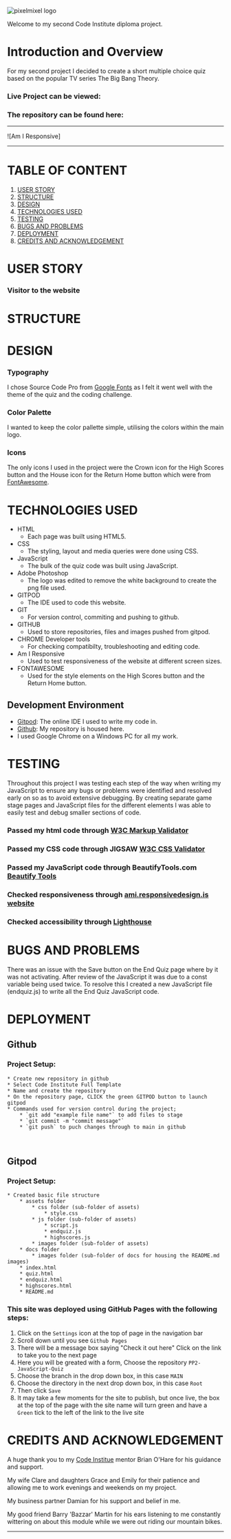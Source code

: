 ![pixelmixel logo](docs/images/pixelmixel.png "Pixel Mixel Logo")

Welcome to my second Code Institute diploma project.

# Introduction and Overview
For my second project I decided to create a short multiple choice quiz based on the popular TV series The Big Bang Theory.

### **Live Project can be viewed:**

### **The repository can be found here:**

---

![Am I Responsive]

---

# TABLE OF CONTENT
1. [USER STORY](#user-story)
2. [STRUCTURE](#structure)
3. [DESIGN](#design)
4. [TECHNOLOGIES USED](#technologies-used)
5. [TESTING](#testing)
6. [BUGS AND PROBLEMS](#bugs-and-problems)
7. [DEPLOYMENT](#deployment)
8. [CREDITS AND ACKNOWLEDGEMENT](#credits-and-acknowledgement)


# USER STORY
### Visitor to the website


# STRUCTURE



# DESIGN
### Typography
I chose Source Code Pro from [Google Fonts](https://fonts.google.com/) as I felt it went well with the theme of the quiz and the coding challenge.

### Color Palette
I wanted to keep the color pallette simple, utilising the colors within the main logo.


### Icons
The only icons I used in the project were the Crown icon for the High Scores button and the House icon for the Return Home button which were from [FontAwesome](https://fontawesome.com/).


# TECHNOLOGIES USED
* HTML
    * Each page was built using HTML5.
* CSS
    * The styling, layout and media queries were done using CSS.
* JavaScript
    * The bulk of the quiz code was built using JavaScript.
* Adobe Photoshop
    * The logo was edited to remove the white background to create the png file used.
* GITPOD
  * The IDE used to code this website.
* GIT
  * For version control, commiting and pushing to github.
* GITHUB
  * Used to store repositories, files and images pushed from gitpod.
* CHROME Developer tools
  * For checking compatibilty, troubleshooting and editing code.
* Am I Responsive
  * Used to test responsiveness of the website at different screen sizes.
* FONTAWESOME
  * Used for the style elements on the High Scores button and the Return Home button.


## Development Environment
* [Gitpod](https://gitpod.io): The online IDE I used to write my code in.
* [Github](https://github.com): My repository is housed here.
* I used Google Chrome on a Windows PC for all my work.


# TESTING

Throughout this project I was testing each step of the way when writing my JavaScript to ensure any bugs or problems were identified and resolved early on so as to avoid extensive debugging.
By creating separate game stage pages and JavaScript files for the different elements I was able to easily test and debug smaller sections of code. 

### Passed my html code through [W3C Markup Validator](https://validator.w3.org/)



### Passed my CSS code through JIGSAW [W3C CSS Validator](https://validator.w3.org/)



### Passed my JavaScript code through BeautifyTools.com [Beautify Tools](https://beautifytools.com/javascript-validator.php)

### Checked responsiveness through [ami.responsivedesign.is website](http://ami.responsivedesign.is/)



### Checked accessibility through [Lighthouse](https://developers.google.com/web/tools/lighthouse)



# BUGS AND PROBLEMS

There was an issue with the Save button on the End Quiz page where by it was not activating.  After review of the JavaScript it was due to a const variable being used twice.  To resolve this I created a new JavaScript file (endquiz.js) to write all the End Quiz JavaScript code.


# DEPLOYMENT

## Github
### Project Setup:
    * Create new repository in github
    * Select Code Institute Full Template
    * Name and create the repository
    * On the repository page, CLICK the green GITPOD button to launch gitpod
    * Commands used for version control during the project;
        * `git add "example file name"` to add files to stage
        * `git commit -m "commit message"`
        * `git push` to puch changes through to main in github
<p>&nbsp;</p>

## Gitpod
### Project Setup:
    * Created basic file structure
        * assets folder
            * css folder (sub-folder of assets)
                * style.css
            * js folder (sub-folder of assets)
                * script.js
                * endquiz.js
                * highscores.js
            * images folder (sub-folder of assets)
        * docs folder
            * images folder (sub-folder of docs for housing the README.md images)
        * index.html
        * quiz.html
        * endquiz.html
        * highscores.html
        * README.md


### This site was deployed using GitHub Pages with the following steps:

1. Click on the `Settings` icon at the top of page in the navigation bar
2. Scroll down until you see `Github Pages`
3. There will be a message box saying "Check it out here" Click on the link to take you to the next page
4. Here you will be greated with a form, Choose the repository `PP2-JavaScript-Quiz`
5. Choose the branch in the drop down box, in this case `MAIN`
6. Choose the directory in the next drop down box, in this case `Root`
7. Then click `Save`
8. It may take a few moments for the site to publish, but once live, the box at the top of the page with the site name will turn green and have a `Green` tick to the left of the link to the live site


# CREDITS AND ACKNOWLEDGEMENT

A huge thank you to my [Code Institue](https://codeinstitute.net/global/) mentor Brian O'Hare for his guidance and support.

My wife Clare and daughters Grace and Emily for their patience and allowing me to work evenings and weekends on my project.

My business partner Damian for his support and belief in me.

My good friend Barry 'Bazzar' Martin for his ears listening to me constantly wittering on about this module while we were out riding our mountain bikes.

---